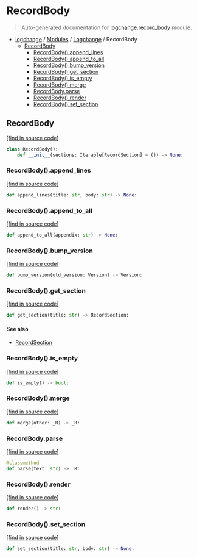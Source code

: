 # RecordBody

> Auto-generated documentation for [logchange.record_body](https://github.com/vemel/logchange/blob/main/logchange/record_body.py) module.

- [logchange](../README.md#logchange---changelog-manager) / [Modules](../MODULES.md#logchange-modules) / [Logchange](index.md#logchange) / RecordBody
    - [RecordBody](#recordbody)
        - [RecordBody().append_lines](#recordbodyappend_lines)
        - [RecordBody().append_to_all](#recordbodyappend_to_all)
        - [RecordBody().bump_version](#recordbodybump_version)
        - [RecordBody().get_section](#recordbodyget_section)
        - [RecordBody().is_empty](#recordbodyis_empty)
        - [RecordBody().merge](#recordbodymerge)
        - [RecordBody.parse](#recordbodyparse)
        - [RecordBody().render](#recordbodyrender)
        - [RecordBody().set_section](#recordbodyset_section)

## RecordBody

[[find in source code]](https://github.com/vemel/logchange/blob/main/logchange/record_body.py#L12)

```python
class RecordBody():
    def __init__(sections: Iterable[RecordSection] = ()) -> None:
```

### RecordBody().append_lines

[[find in source code]](https://github.com/vemel/logchange/blob/main/logchange/record_body.py#L51)

```python
def append_lines(title: str, body: str) -> None:
```

### RecordBody().append_to_all

[[find in source code]](https://github.com/vemel/logchange/blob/main/logchange/record_body.py#L54)

```python
def append_to_all(appendix: str) -> None:
```

### RecordBody().bump_version

[[find in source code]](https://github.com/vemel/logchange/blob/main/logchange/record_body.py#L20)

```python
def bump_version(old_version: Version) -> Version:
```

### RecordBody().get_section

[[find in source code]](https://github.com/vemel/logchange/blob/main/logchange/record_body.py#L33)

```python
def get_section(title: str) -> RecordSection:
```

#### See also

- [RecordSection](record_section.md#recordsection)

### RecordBody().is_empty

[[find in source code]](https://github.com/vemel/logchange/blob/main/logchange/record_body.py#L97)

```python
def is_empty() -> bool:
```

### RecordBody().merge

[[find in source code]](https://github.com/vemel/logchange/blob/main/logchange/record_body.py#L59)

```python
def merge(other: _R) -> _R:
```

### RecordBody.parse

[[find in source code]](https://github.com/vemel/logchange/blob/main/logchange/record_body.py#L69)

```python
@classmethod
def parse(text: str) -> _R:
```

### RecordBody().render

[[find in source code]](https://github.com/vemel/logchange/blob/main/logchange/record_body.py#L36)

```python
def render() -> str:
```

### RecordBody().set_section

[[find in source code]](https://github.com/vemel/logchange/blob/main/logchange/record_body.py#L47)

```python
def set_section(title: str, body: str) -> None:
```
